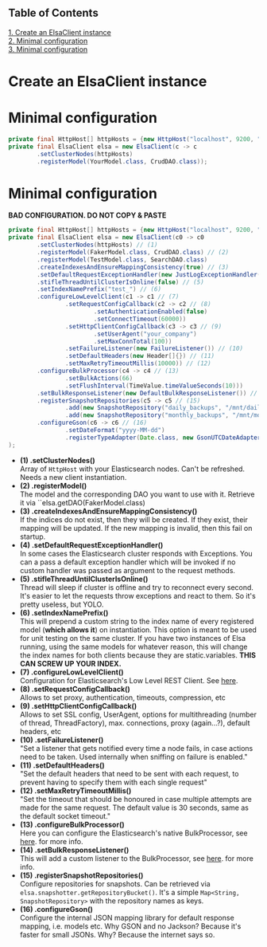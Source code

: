 ## Table of Contents
[1. Create an ElsaClient instance](#create-an-elsaclient-instance)<br>
[2. Minimal configuration](#minimal-configuration)<br>
[3. Minimal configuration](#minimal-configuration)<br>
# Create an ElsaClient instance
# Minimal configuration

```JAVA
private final HttpHost[] httpHosts = {new HttpHost("localhost", 9200, "http")};
private final ElsaClient elsa = new ElsaClient(c -> c
        .setClusterNodes(httpHosts)
        .registerModel(YourModel.class, CrudDAO.class));
```

# Minimal configuration

**BAD CONFIGURATION. DO NOT COPY & PASTE**


```JAVA
private final HttpHost[] httpHosts = {new HttpHost("localhost", 9200, "http")};
private final ElsaClient elsa = new ElsaClient(c0 -> c0
        .setClusterNodes(httpHosts) // (1)
        .registerModel(FakerModel.class, CrudDAO.class) // (2)
        .registerModel(TestModel.class, SearchDAO.class)
        .createIndexesAndEnsureMappingConsistency(true) // (3)
        .setDefaultRequestExceptionHandler(new JustLogExceptionHandler()) // (4)
        .stifleThreadUntilClusterIsOnline(false) // (5)
        .setIndexNamePrefix("test_") // (6)
        .configureLowLevelClient(c1 -> c1 // (7)
                .setRequestConfigCallback(c2 -> c2 // (8)
                        .setAuthenticationEnabled(false)
                        .setConnectTimeout(60000))
                .setHttpClientConfigCallback(c3 -> c3 // (9)
                        .setUserAgent("your_company")
                        .setMaxConnTotal(100))
                .setFailureListener(new FailureListener()) // (10)
                .setDefaultHeaders(new Header[]{}) // (11)
                .setMaxRetryTimeoutMillis(10000)) // (12)
        .configureBulkProcessor(c4 -> c4 // (13)
                .setBulkActions(66)
                .setFlushInterval(TimeValue.timeValueSeconds(10)))
        .setBulkResponseListener(new DefaultBulkResponseListener()) // (14)
        .registerSnapshotRepositories(c5 -> c5 // (15)
                .add(new SnapshotRepository("daily_backups", "/mnt/daily_backups"))
                .add(new SnapshotRepository("monthly_backups", "/mnt/monthly_backups")))
        .configureGson(c6 -> c6 // (16)
                .setDateFormat("yyyy-MM-dd")
                .registerTypeAdapter(Date.class, new GsonUTCDateAdapter()))
);
```


* **(1) .setClusterNodes()**<br>
Array of `HttpHost` with your Elasticsearch nodes. Can't be refreshed. Needs a new client instantiation.
* **(2) .registerModel()**<br>
The model and the corresponding DAO you want to use with it. Retrieve it via ``elsa.getDAO(FakerModel.class)
* **(3) .createIndexesAndEnsureMappingConsistency()**<br>
If the indices do not exist, then they will be created. If they exist, their mapping will be updated. If the new mapping is invalid, then this fail on startup.
* **(4) .setDefaultRequestExceptionHandler()**<br>
In some cases the Elasticsearch cluster responds with Exceptions. You can a pass a default exception handler which will be invoked if no custom handler was passed as argument to the request methods.
* **(5) .stifleThreadUntilClusterIsOnline()**<br>
Thread will sleep if cluster is offline and try to reconnect every second. It's easier to let the requests throw exceptions and react to them. So it's pretty useless, but YOLO.
* **(6) .setIndexNamePrefix()**<br>
This will prepend a custom string to the index name of every registered model (**which allows it**) on instantiation. This option is meant to be used for unit testing on the same cluster. If you have two instances of Elsa running, using the same models for whatever reason, this will change the index names for both clients because they are static.variables. **THIS CAN SCREW UP YOUR INDEX.**
* **(7) .configureLowLevelClient()**<br>
Configuration for Elasticsearch's Low Level REST Client. See [ here](https://www.elastic.co/guide/en/elasticsearch/client/java-rest/current/java-rest-low.html).
* **(8) .setRequestConfigCallback()**<br>
Allows to set proxy, authentication, timeouts, compression, etc
* **(9) .setHttpClientConfigCallback()**<br>
Allows to set SSL config, UserAgent, options for multithreading (number of thread, ThreadFactory), max. connections, proxy (again...?), default headers, etc
* **(10) .setFailureListener()**<br>
"Set a listener that gets notified every time a node fails, in case actions need to be taken. Used internally when sniffing on failure is enabled."
* **(11) .setDefaultHeaders()**<br>
"Set the default headers that need to be sent with each request, to prevent having to specify them with each single request"
* **(12) .setMaxRetryTimeoutMillis()**<br>
"Set the timeout that should be honoured in case multiple attempts are made for the same request. The default value is 30 seconds, same as the default socket timeout."
* **(13) .configureBulkProcessor()**<br>
Here you can configure the Elasticsearch's native BulkProcessor, see
[ here](https://www.elastic.co/guide/en/elasticsearch/client/java-api/current/java-docs-bulk-processor.html). for more info.
* **(14) .setBulkResponseListener()**<br>
This will add a custom listener to the BulkProcessor, see
[ here](https://www.elastic.co/guide/en/elasticsearch/client/java-api/current/java-docs-bulk-processor.html). for more info.
* **(15) .registerSnapshotRepositories()**<br>
Configure repositories for snapshots. Can be retrieved via `elsa.snapshotter.getRepositoryBucket()`. It's a simple `Map<String, SnapshotRepository>` with the repository names as keys.
* **(16) .configureGson()**<br>
Configure the internal JSON mapping library for default response mapping, i.e. models etc. Why GSON and no Jackson? Because it's faster for small JSONs. Why? Because the internet says so.


